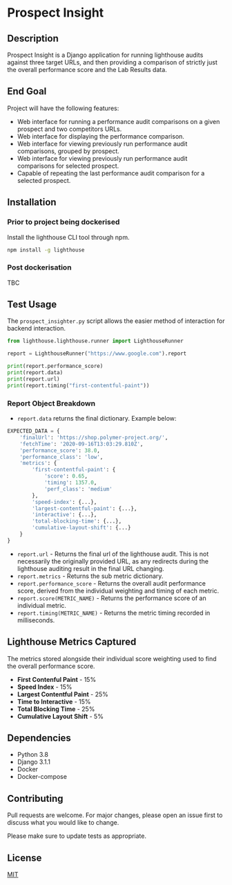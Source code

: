 # Prospect Insight

## Description
Prospect Insight is a Django application for running lighthouse audits against three target URLs, and then providing a comparison of strictly just the overall performance score and the Lab Results data.

## End Goal
Project will have the following features:
- Web interface for running a performance audit comparisons on a given prospect and two competitors URLs.
- Web interface for displaying the performance comparison.
- Web interface for viewing previously run performance audit comparisons, grouped by prospect.
- Web interface for viewing previously run performance audit comparisons for selected prospect.
- Capable of repeating the last performance audit comparison for a selected prospect.

## Installation

### Prior to project being dockerised

Install the lighthouse CLI tool through npm.

```bash
npm install -g lighthouse
```

### Post dockerisation
TBC

## Test Usage

The `prospect_insighter.py` script allows the easier method of interaction for backend interaction.

```python
from lighthouse.lighthouse.runner import LighthouseRunner

report = LighthouseRunner("https://www.google.com").report

print(report.performance_score)
print(report.data)
print(report.url)
print(report.timing("first-contentful-paint"))
```

### Report Object Breakdown

- `report.data` returns the final dictionary. Example below:

```python
EXPECTED_DATA = {
    'finalUrl': 'https://shop.polymer-project.org/',
    'fetchTime': '2020-09-16T13:03:29.810Z',
    'performance_score': 38.0,
    'performance_class': 'low',
    'metrics': {
        'first-contentful-paint': {
            'score': 0.65,
            'timing': 1357.0, 
            'perf_class': 'medium'
        },
        'speed-index': {...},
        'largest-contentful-paint': {...},
        'interactive': {...},
        'total-blocking-time': {...},
        'cumulative-layout-shift': {...}
    }
}
```

- `report.url` - Returns the final url of the lighthouse audit. This is not necessarily the originally provided URL, as any redirects during the lighthouse auditing result in the final URL changing.
- `report.metrics` - Returns the sub metric dictionary.
- `report.performance_score` - Returns the overall audit performance score, derived from the individual weighting and timing of each metric.
- `report.score(METRIC_NAME)` - Returns the performance score of an individual metric.
- `report.timing(METRIC_NAME)` - Returns the metric timing recorded in milliseconds.

## Lighthouse Metrics Captured
The metrics stored alongside their individual score weighting used to find the overall performance score.

- **First Contenful Paint** - 15%
- **Speed Index** - 15%
- **Largest Contentful Paint** - 25%
- **Time to Interactive** - 15%
- **Total Blocking Time** - 25%
- **Cumulative Layout Shift** - 5%

## Dependencies
- Python 3.8
- Django 3.1.1
- Docker
- Docker-compose

## Contributing
Pull requests are welcome. For major changes, please open an issue first to discuss what you would like to change.

Please make sure to update tests as appropriate.

## License
[MIT](https://choosealicense.com/licenses/mit/)
